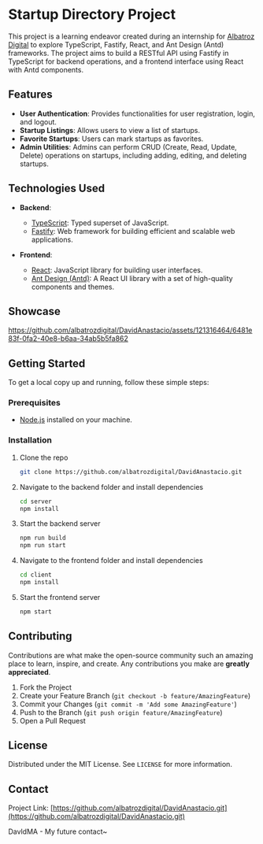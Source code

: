 ﻿# Startup Directory Project

This project is a learning endeavor created during an internship for [Albatroz Digital](https://github.com/albatrozdigital) to explore TypeScript, Fastify, React, and Ant Design (Antd) frameworks. The project aims to build a RESTful API using Fastify in TypeScript for backend operations, and a frontend interface using React with Antd components.

## Features

- **User Authentication**: Provides functionalities for user registration, login, and logout.
- **Startup Listings**: Allows users to view a list of startups.
- **Favorite Startups**: Users can mark startups as favorites.
- **Admin Utilities**: Admins can perform CRUD (Create, Read, Update, Delete) operations on startups, including adding, editing, and deleting startups.

## Technologies Used

- **Backend**:
  - [TypeScript](https://www.typescriptlang.org/): Typed superset of JavaScript.
  - [Fastify](https://www.fastify.io/): Web framework for building efficient and scalable web applications.
  
- **Frontend**:
  - [React](https://reactjs.org/): JavaScript library for building user interfaces.
  - [Ant Design (Antd)](https://ant.design/): A React UI library with a set of high-quality components and themes.

## Showcase

https://github.com/albatrozdigital/DavidAnastacio/assets/121316464/6481e83f-0fa2-40e8-b6aa-34ab5b5fa862


## Getting Started

To get a local copy up and running, follow these simple steps:

### Prerequisites

- [Node.js](https://nodejs.org/) installed on your machine.

### Installation

1. Clone the repo
   ```sh
   git clone https://github.com/albatrozdigital/DavidAnastacio.git
   ```
2. Navigate to the backend folder and install dependencies
   ```sh
   cd server
   npm install
   ```
3. Start the backend server
   ```sh
   npm run build
   npm run start
   ```
4. Navigate to the frontend folder and install dependencies
   ```sh
   cd client
   npm install
   ```
5. Start the frontend server
   ```sh
   npm start
   ```

## Contributing

Contributions are what make the open-source community such an amazing place to learn, inspire, and create. Any contributions you make are **greatly appreciated**.

1. Fork the Project
2. Create your Feature Branch (`git checkout -b feature/AmazingFeature`)
3. Commit your Changes (`git commit -m 'Add some AmazingFeature'`)
4. Push to the Branch (`git push origin feature/AmazingFeature`)
5. Open a Pull Request

## License

Distributed under the MIT License. See `LICENSE` for more information.

## Contact

Project Link: [https://github.com/albatrozdigital/DavidAnastacio.git](https://github.com/albatrozdigital/DavidAnastacio.git)

DavldMA - My future contact~
